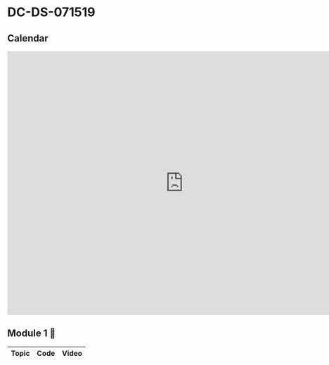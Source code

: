# DC-DS-071519

## Calendar

<iframe src="https://calendar.google.com/calendar/embed?src=flatironschool.com_smea6ia8min7nvadccj9il3cho%40group.calendar.google.com&ctz=America%2FNew_York" style="border: 0" width="800" height="600" frameborder="0" scrolling="no"></iframe>

## Module 1 🌱
| Topic            | Code                | Video                |
| -----            | ----                | -----                |
